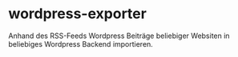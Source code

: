 # wordpress-exporter
Anhand des RSS-Feeds Wordpress Beiträge beliebiger Websiten in beliebiges Wordpress Backend importieren.
